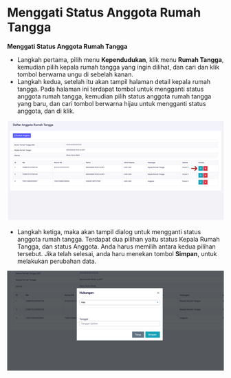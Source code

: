 # Menggati Status Anggota Rumah Tangga

**Menggati Status Anggota Rumah Tangga**

* Langkah pertama, pilih menu **Kependudukan**, klik menu **Rumah Tangga**, kemudian pilih kepala rumah tangga yang ingin dilihat, dan cari dan klik tombol berwarna ungu di sebelah kanan.
* Langkah kedua, setelah itu akan tampil halaman detail kepala rumah tangga. Pada halaman ini terdapat tombol untuk mengganti status anggota rumah tangga, kemudian pilih status anggota rumah tangga yang baru, dan cari tombol berwarna hijau untuk mengganti status anggota, dan di klik.

![](../../../.gitbook/assets/55.png)

* Langkah ketiga, maka akan tampil dialog untuk mengganti status anggota rumah tangga. Terdapat dua pilihan yaitu status Kepala Rumah Tangga, dan status Anggota. Anda harus memilih antara kedua pilihan tersebut. Jika telah selesai, anda haru menekan tombol **Simpan**, untuk melakukan perubahan data.

![](../../../.gitbook/assets/56.png)

